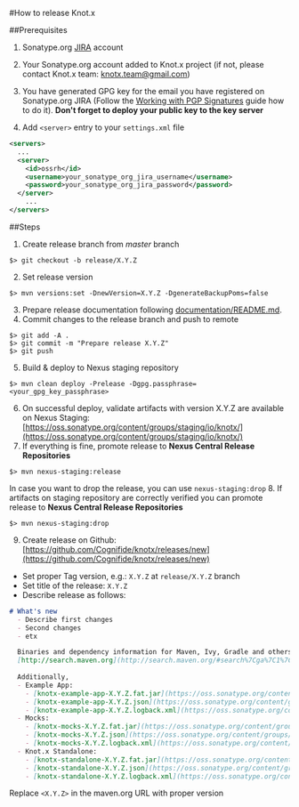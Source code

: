 #How to release Knot.x

##Prerequisites
1. Sonatype.org [JIRA](https://issues.sonatype.org/secure/Signup!default.jspa) account

2. Your Sonatype.org account added to Knot.x project (if not, please contact Knot.x team: 
[knotx.team@gmail.com](email:knotx.team@gmail.com))

3. You have generated GPG key for the email you have registered on Sonatype.org JIRA 
(Follow the [Working with PGP Signatures](http://central.sonatype.org/pages/working-with-pgp-signatures.html) 
guide how to do it). 
**Don't forget to deploy your public key to the key server** 

4. Add `<server>` entry to your `settings.xml` file
```xml
<servers>
  ...
  <server>
    <id>ossrh</id>
    <username>your_sonatype_org_jira_username</username>
    <password>your_sonatype_org_jira_password</password>
  </server>
    ...
</servers>    
```

##Steps
1. Create release branch from *master* branch
```
$> git checkout -b release/X.Y.Z
```
2. Set release version
```
$> mvn versions:set -DnewVersion=X.Y.Z -DgenerateBackupPoms=false
```
3. Prepare release documentation following [documentation/README.md](https://github.com/Cognifide/knotx/blob/master/documentation/README.md).
4. Commit changes to the release branch and push to remote
```
$> git add -A .
$> git commit -m "Prepare release X.Y.Z"
$> git push
```
5. Build & deploy to Nexus staging repository
```
$> mvn clean deploy -Prelease -Dgpg.passphrase=<your_gpg_key_passphrase>
```
6. On successful deploy, validate artifacts with version X.Y.Z are available on Nexus Staging:
[https://oss.sonatype.org/content/groups/staging/io/knotx/](https://oss.sonatype.org/content/groups/staging/io/knotx/)
7. If everything is fine, promote release to **Nexus Central Release Repositories**
```
$> mvn nexus-staging:release
```
In case you want to drop the release, you can use `nexus-staging:drop`
8. If artifacts on staging repository are correctly verified you can promote release to **Nexus Central Release Repositories**
```
$> mvn nexus-staging:drop
```
9. Create release on Github: [https://github.com/Cognifide/knotx/releases/new](https://github.com/Cognifide/knotx/releases/new)
  - Set proper Tag version, e.g.: `X.Y.Z` at `release/X.Y.Z` branch
  - Set title of the release: `X.Y.Z`
  - Describe release as follows:
  ```md
  # What's new
    - Describe first changes
    - Second changes
    - etx

    Binaries and dependency information for Maven, Ivy, Gradle and others can be found at 
    [http://search.maven.org](http://search.maven.org/#search%7Cga%7C1%7Cg%3A%22io.vertx%22%20AND%20v%3A<X.Y.Z>)
    
    Additionally, 
    - Example App:
      - [knotx-example-app-X.Y.Z.fat.jar](https://oss.sonatype.org/content/groups/public/io/knotx/example-app/X.Y.Z/example-app-X.Y.Z.fat.jar)
      - [knotx-example-app-X.Y.Z.json](https://oss.sonatype.org/content/groups/public/io/knotx/example-app/X.Y.Z/example-app-X.Y.Z.json)
      - [knotx-example-app-X.Y.Z.logback.xml](https://oss.sonatype.org/content/groups/public/io/knotx/example-app/X.Y.Z/example-app-X.Y.Z.logback.xml)
    - Mocks:
      - [knotx-mocks-X.Y.Z.fat.jar](https://oss.sonatype.org/content/groups/public/io/knotx/knotx-mocks/X.Y.Z/knotx-mocks-X.Y.Z.fat.jar)
      - [knotx-mocks-X.Y.Z.json](https://oss.sonatype.org/content/groups/public/io/knotx/knotx-mocks/X.Y.Z/knotx-mocks-X.Y.Z.json)
      - [knotx-mocks-X.Y.Z.logback.xml](https://oss.sonatype.org/content/groups/public/io/knotx/knotx-mocks/X.Y.Z/knotx-mocks-X.Y.Z.logback.xml)
    - Knot.x Standalone:
      - [knotx-standalone-X.Y.Z.fat.jar](https://oss.sonatype.org/content/groups/public/io/knotx/knotx-standalone/X.Y.Z/knotx-standalone-X.Y.Z.fat.jar)
      - [knotx-standalone-X.Y.Z.json](https://oss.sonatype.org/content/groups/public/io/knotx/knotx-standalone/X.Y.Z/knotx-standalone-X.Y.Z.json)
      - [knotx-standalone-X.Y.Z.logback.xml](https://oss.sonatype.org/content/groups/public/io/knotx/knotx-standalone/X.Y.Z/knotx-standalone-X.Y.Z.logback.xml)
  ```
  Replace `<X.Y.Z>` in the maven.org URL with proper version


